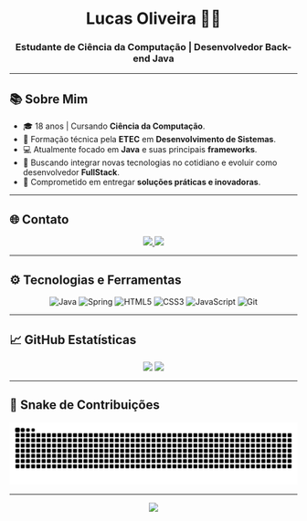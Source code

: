 <h1 align="center">Lucas Oliveira 👨‍💻</h1>
<h3 align="center">Estudante de Ciência da Computação | Desenvolvedor Back-end Java</h3>

---

## 📚 Sobre Mim

- 🎓 18 anos | Cursando **Ciência da Computação**.
- 📜 Formação técnica pela **ETEC** em **Desenvolvimento de Sistemas**.
- 💻 Atualmente focado em **Java** e suas principais **frameworks**.
- 🌱 Buscando integrar novas tecnologias no cotidiano e evoluir como desenvolvedor **FullStack**.
- 🎯 Comprometido em entregar **soluções práticas e inovadoras**.

---

## 🌐 Contato

<p align="center">
  <a href="https://github.com/Oliveiirazl" target="_blank">
    <img src="https://img.shields.io/badge/GitHub-181717?style=for-the-badge&logo=github&logoColor=white" />
  </a>
  <a href="https://www.linkedin.com/in/seu-linkedin-aqui/" target="_blank">
    <img src="https://img.shields.io/badge/LinkedIn-0077B5?style=for-the-badge&logo=linkedin&logoColor=white" />
  </a>
</p>

---

## ⚙️ Tecnologias e Ferramentas

<p align="center">
  <img src="https://cdn.jsdelivr.net/gh/devicons/devicon/icons/java/java-original.svg" width="45" height="45" alt="Java" />
  <img src="https://cdn.jsdelivr.net/gh/devicons/devicon/icons/spring/spring-original.svg" width="45" height="45" alt="Spring" />
  <img src="https://cdn.jsdelivr.net/gh/devicons/devicon/icons/html5/html5-original.svg" width="45" height="45" alt="HTML5" />
  <img src="https://cdn.jsdelivr.net/gh/devicons/devicon/icons/css3/css3-original.svg" width="45" height="45" alt="CSS3" />
  <img src="https://cdn.jsdelivr.net/gh/devicons/devicon/icons/javascript/javascript-original.svg" width="45" height="45" alt="JavaScript" />
  <img src="https://cdn.jsdelivr.net/gh/devicons/devicon/icons/git/git-original.svg" width="45" height="45" alt="Git" />
</p>

---

## 📈 GitHub Estatísticas

<div align="center">
  <img height="180em" src="https://github-readme-stats.vercel.app/api?username=Oliveiirazl&show_icons=true&theme=tokyonight&hide_border=true&count_private=true"/>
  <img height="180em" src="https://github-readme-stats.vercel.app/api/top-langs/?username=Oliveiirazl&layout=compact&theme=tokyonight&hide_border=true"/>
</div>

---

## 🐍 Snake de Contribuições

<div align="center">
  <img src="https://raw.githubusercontent.com/Oliveiirazl/Oliveiirazl/output/github-contribution-grid-snake.svg" alt="snake gif" />
</div>

---

<p align="center">
  <img src="https://capsule-render.vercel.app/api?type=waving&color=0077B5&height=120&section=footer"/>
</p>
